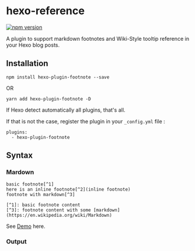 # hexo-reference
[![npm version](https://img.shields.io/npm/v/hexo-plugin-footnote.svg)](https://www.npmjs.com/package/hexo-plugin-footnote) 

A plugin to support markdown footnotes and Wiki-Style tooltip reference in your Hexo blog posts.

## Installation

```
npm install hexo-plugin-footnote --save
```

OR

```
yarn add hexo-plugin-footnote -D
```


If Hexo detect automatically all plugins, that's all.  

If that is not the case, register the plugin in your `_config.yml` file :
```
plugins:
  - hexo-plugin-footnote
```

## Syntax

### Mardown
```
basic footnote[^1]
here is an inline footnote[^2](inline footnote)
footnote with markdown[^3]

[^1]: basic footnote content
[^3]: footnote content with some [markdown](https://en.wikipedia.org/wiki/Markdown)
```

See [Demo](http://blog.xuwei.fun/2017/09/16/japanese01/) here.

### Output
